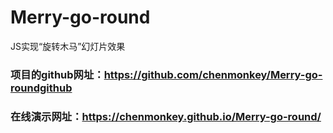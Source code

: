 # Merry-go-round
JS实现“旋转木马”幻灯片效果    
### 项目的github网址：https://github.com/chenmonkey/Merry-go-roundgithub   
### 在线演示网址：https://chenmonkey.github.io/Merry-go-round/
